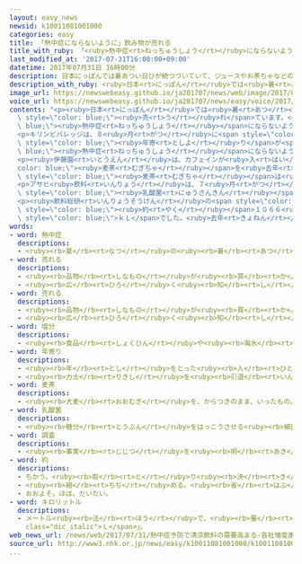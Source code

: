 ```yaml
---
layout: easy_news
newsid: k10011081001000
categories: easy
title: 「熱中症にならないように」飲み物が売れる
title_with_ruby: 「<ruby>熱中症<rt>ねっちゅうしょう</rt></ruby>にならないように」<ruby>飲<rt>の</rt></ruby>み<ruby>物<rt>もの</rt></ruby>が<ruby>売<rt>う</rt></ruby>れる
last_modified_at: '2017-07-31T16:00:00+09:00'
datetime: 2017年07月31日 16時00分
description: 日本にっぽんでは暑あつい日ひが続つづいていて、ジュースやお茶ちゃなどの飲のみ物ものが売うれています。
description_with_ruby: <ruby>日本<rt>にっぽん</rt></ruby>では<ruby>暑<rt>あつ</rt></ruby>い<ruby>日<rt>ひ</rt></ruby>が<ruby>続<rt>つづ</rt></ruby>いていて、ジュースやお<ruby>茶<rt>ちゃ</rt></ruby>などの<ruby>飲<rt>の</rt></ruby>み<ruby>物<rt>もの</rt></ruby>が<ruby>売<rt>う</rt></ruby>れています。
image_url: https://newswebeasy.github.io/ja201707/news/web/image/2017/07/31/k10011081001000.jpg
voice_url: https://newswebeasy.github.io/ja201707/news/easy/voice/2017/07/31/k10011081001000.mp3
contents: "<p><ruby>日本<rt>にっぽん</rt></ruby>では<ruby>暑<rt>あつ</rt></ruby>い<ruby>日<rt>ひ</rt></ruby>が<ruby>続<rt>つづ</rt></ruby>いていて、ジュースやお<ruby>茶<rt>ちゃ</rt></ruby>などの<ruby>飲<rt>の</rt></ruby>み<ruby>物<rt>もの</rt></ruby>が<span\
  \ style=\"color: blue;\"><ruby>売<rt>う</rt></ruby>れ</span>ています。<span style=\"color:\
  \ blue;\"><ruby>熱中症<rt>ねっちゅうしょう</rt></ruby></span>にならないように<ruby>飲<rt>の</rt></ruby>み<ruby>物<rt>もの</rt></ruby>を<ruby>買<rt>か</rt></ruby>う<ruby>人<rt>ひと</rt></ruby>が<ruby>増<rt>ふ</rt></ruby>えていて、<ruby>飲<rt>の</rt></ruby>み<ruby>物<rt>もの</rt></ruby>の<ruby>会社<rt>かいしゃ</rt></ruby>はいつもの<ruby>年<rt>とし</rt></ruby>よりたくさん<ruby>作<rt>つく</rt></ruby>っています。</p>\n\
  <p>キリンビバレッジは、８<ruby>月<rt>がつ</rt></ruby>に<span style=\"color: blue;\"><ruby>塩分<rt>えんぶん</rt></ruby></span>が<ruby>入<rt>はい</rt></ruby>った<ruby>飲<rt>の</rt></ruby>み<ruby>物<rt>もの</rt></ruby>を<ruby>去年<rt>きょねん</rt></ruby>の２．８<ruby>倍<rt>ばい</rt></ruby><ruby>作<rt>つく</rt></ruby>る<ruby>予定<rt>よてい</rt></ruby>です。<ruby>子<rt>こ</rt></ruby>どもやお<span\
  \ style=\"color: blue;\"><ruby>年寄<rt>としよ</rt></ruby>り</span>が<span style=\"color:\
  \ blue;\"><ruby>熱中症<rt>ねっちゅうしょう</rt></ruby></span>にならないように<ruby>買<rt>か</rt></ruby>う<ruby>人<rt>ひと</rt></ruby>が<ruby>多<rt>おお</rt></ruby>いためです。</p>\n\
  <p><ruby>伊藤園<rt>いとうえん</rt></ruby>は、カフェインが<ruby>入<rt>はい</rt></ruby>っていない<span style=\"\
  color: blue;\"><ruby>麦茶<rt>むぎちゃ</rt></ruby></span>を<ruby>去年<rt>きょねん</rt></ruby>より<ruby>多<rt>おお</rt></ruby>く<ruby>作<rt>つく</rt></ruby>っています。この<span\
  \ style=\"color: blue;\"><ruby>麦茶<rt>むぎちゃ</rt></ruby></span>は<ruby>子<rt>こ</rt></ruby>どもに<ruby>買<rt>か</rt></ruby>う<ruby>人<rt>ひと</rt></ruby>がたくさんいます。</p>\n\
  <p>アサヒ<ruby>飲料<rt>いんりょう</rt></ruby>は、７<ruby>月<rt>がつ</rt></ruby>と８<ruby>月<rt>がつ</rt></ruby>に<span\
  \ style=\"color: blue;\"><ruby>乳酸菌<rt>にゅうさんきん</rt></ruby></span>が<ruby>入<rt>はい</rt></ruby>った<ruby>飲<rt>の</rt></ruby>み<ruby>物<rt>もの</rt></ruby>を<ruby>最初<rt>さいしょ</rt></ruby>の<ruby>計画<rt>けいかく</rt></ruby>より３０％<ruby>多<rt>おお</rt></ruby>く<ruby>作<rt>つく</rt></ruby>ることにしています。</p>\n\
  <p><ruby>飲料総研<rt>いんりょうそうけん</rt></ruby>の<span style=\"color: blue;\"><ruby>調査<rt>ちょうさ</rt></ruby></span>によると、１<ruby>月<rt>がつ</rt></ruby>〜６<ruby>月<rt>がつ</rt></ruby>に<ruby>工場<rt>こうじょう</rt></ruby>から<ruby>店<rt>みせ</rt></ruby>などに<ruby>送<rt>おく</rt></ruby>った<ruby>飲<rt>の</rt></ruby>み<ruby>物<rt>もの</rt></ruby>は、<ruby>全部<rt>ぜんぶ</rt></ruby>で<span\
  \ style=\"color: blue;\"><ruby>約<rt>やく</rt></ruby></span>１０６６<ruby>万<rt>まん</rt></ruby><span\
  \ style=\"color: blue;\">ｋＬ</span>でした。<ruby>去年<rt>きょねん</rt></ruby>より１％<ruby>増<rt>ふ</rt></ruby>えて、<ruby>調<rt>しら</rt></ruby>べ<ruby>始<rt>はじ</rt></ruby>めた１９９４<ruby>年<rt>ねん</rt></ruby>から<ruby>今<rt>いま</rt></ruby>まででいちばん<ruby>多<rt>おお</rt></ruby>くなっています。</p>"
words:
- word: 熱中症
  descriptions:
  - <ruby><rb>夏</rb><rt>なつ</rt></ruby>の<ruby><rb>暑</rb><rt>あつ</rt></ruby>さなどで、<ruby><rb>熱</rb><rt>ねつ</rt></ruby>が<ruby><rb>体内</rb><rt>たいない</rt></ruby>にたまって<ruby><rb>起</rb><rt>お</rt></ruby>こる<ruby><rb>病気</rb><rt>びょうき</rt></ruby>。ひどい<ruby><rb>頭痛</rb><rt>ずつう</rt></ruby>がしたり、<ruby><rb>気</rb><rt>き</rt></ruby>を<ruby><rb>失</rb><rt>うしな</rt></ruby>ったりする。
- word: 売れる
  descriptions:
  - <ruby><rb>品物</rb><rt>しなもの</rt></ruby>が<ruby><rb>買</rb><rt>か</rt></ruby>われる。
  - <ruby><rb>広</rb><rt>ひろ</rt></ruby>く<ruby><rb>知</rb><rt>し</rt></ruby>られる。
- word: 売れる
  descriptions:
  - <ruby><rb>品物</rb><rt>しなもの</rt></ruby>が<ruby><rb>買</rb><rt>か</rt></ruby>われる。
  - <ruby><rb>広</rb><rt>ひろ</rt></ruby>く<ruby><rb>知</rb><rt>し</rt></ruby>られる。
- word: 塩分
  descriptions:
  - <ruby><rb>食品</rb><rt>しょくひん</rt></ruby>や<ruby><rb>海水</rb><rt>かいすい</rt></ruby>などにふくまれている<ruby><rb>塩</rb><rt>しお</rt></ruby>の<ruby><rb>量</rb><rt>りょう</rt></ruby>。<ruby><rb>塩</rb><rt>しお</rt></ruby>け。
- word: 年寄り
  descriptions:
  - <ruby><rb>年</rb><rt>とし</rt></ruby>をとった<ruby><rb>人</rb><rt>ひと</rt></ruby>。<ruby><rb>老人</rb><rt>ろうじん</rt></ruby>。
  - <ruby><rb>力士</rb><rt>りきし</rt></ruby>を<ruby><rb>引退</rb><rt>いんたい</rt></ruby>して、<ruby><rb>日本</rb><rt>にほん</rt></ruby><ruby><rb>相撲</rb><rt>すもう</rt></ruby><ruby><rb>協会</rb><rt>きょうかい</rt></ruby>の<ruby><rb>役員</rb><rt>やくいん</rt></ruby>になった<ruby><rb>人</rb><rt>ひと</rt></ruby>。
- word: 麦茶
  descriptions:
  - <ruby><rb>大麦</rb><rt>おおむぎ</rt></ruby>を、からつきのまま、いったもの。また、それを<ruby><rb>入</rb><rt>い</rt></ruby>れてわかしたお<ruby><rb>茶</rb><rt>ちゃ</rt></ruby>。
- word: 乳酸菌
  descriptions:
  - <ruby><rb>糖分</rb><rt>とうぶん</rt></ruby>をはっこうさせる<ruby><rb>細菌</rb><rt>さいきん</rt></ruby>。<ruby><rb>牛乳</rb><rt>ぎゅうにゅう</rt></ruby>から、チーズやヨーグルトを<ruby><rb>作</rb><rt>つく</rt></ruby>るときなどに<ruby><rb>使</rb><rt>つか</rt></ruby>われる。
- word: 調査
  descriptions:
  - <ruby><rb>事実</rb><rt>じじつ</rt></ruby>を<ruby><rb>明</rb><rt>あき</rt></ruby>らかにするために、<ruby><rb>調</rb><rt>しら</rt></ruby>べること。
- word: 約
  descriptions:
  - ちかう。<ruby><rb>取</rb><rt>と</rt></ruby>り<ruby><rb>決</rb><rt>き</rt></ruby>める。
  - <ruby><rb>縮</rb><rt>ちぢ</rt></ruby>める。<ruby><rb>省</rb><rt>はぶ</rt></ruby>く。<ruby><rb>簡単</rb><rt>かんたん</rt></ruby>にする。
  - おおよそ。ほぼ。だいたい。
- word: キロリットル
  descriptions:
  - メートル<ruby><rb>法</rb><rt>ほう</rt></ruby>で、<ruby><rb>量</rb><rt>りょう</rt></ruby>の<ruby><rb>単位</rb><rt>たんい</rt></ruby>の<ruby><rb>一</rb><rt>ひと</rt></ruby>つ。１キロリットルは、１０００リットル。<ruby><rb>記号</rb><rt>きごう</rt></ruby>は「ｋ<span
    class="dic_italic">Ｌ</span>」。
web_news_url: /news/web/2017/07/31/熱中症予防で清涼飲料の需要高まる-各社増産進める/
source_url: http://www3.nhk.or.jp/news/easy/k10011081001000/k10011081001000.html
...
```

